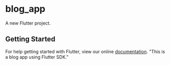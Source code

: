 # blog_app

A new Flutter project.

## Getting Started

For help getting started with Flutter, view our online
[documentation](https://flutter.io/).
"This is a blog app using Flutter SDK." 

